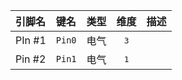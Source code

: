 <!--
DO NOT EDIT THIS FILE DIRECTLY.
This file is generated by tools/comp-docs.js.
All changes will be overwritten by regeneration.
-->

<slot class="model-pins">

| 引脚名 | 键名 | 类型 | 维度 | 描述 |
|:------ |:---- |:----:|:----:|:---- |
| PIn \#1 | `Pin0` | 电气 | <samp>3</samp> |  |
| Pin \#2 | `Pin1` | 电气 | <samp>1</samp> |  |

</slot>

